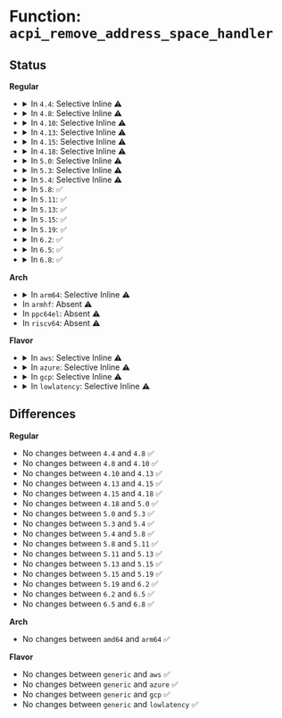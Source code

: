 # Function: <code>acpi_remove_address_space_handler</code>

## Status
<b>Regular</b>
<ul>
<li>
<details>
<summary>In <code>4.4</code>: Selective Inline ⚠️</summary>

```c
acpi_status acpi_remove_address_space_handler(acpi_handle device, acpi_adr_space_type space_id, acpi_adr_space_handler handler);
```

**Collision:** Unique Global

**Inline:** Selective

**Transformation:** False

**Instances:**

```
In drivers/acpi/acpica/evxfregn.c (ffffffff81493c72)
Location: drivers/acpi/acpica/evxfregn.c:172
Inline: True
Direct callers:
  - drivers/gpio/gpiolib-acpi.c:acpi_gpiochip_remove
  - drivers/acpi/ec.c:acpi_ec_remove
  - drivers/acpi/acpi_cmos_rtc.c:acpi_remove_cmos_rtc_space_handler
```
**Symbols:**

```
ffffffff81493c72-ffffffff81493d52: acpi_remove_address_space_handler (STB_GLOBAL)
```
</details>
</li>
<li>
<details>
<summary>In <code>4.8</code>: Selective Inline ⚠️</summary>

```c
acpi_status acpi_remove_address_space_handler(acpi_handle device, acpi_adr_space_type space_id, acpi_adr_space_handler handler);
```

**Collision:** Unique Global

**Inline:** Selective

**Transformation:** False

**Instances:**

```
In drivers/acpi/acpica/evxfregn.c (ffffffff814e2a69)
Location: drivers/acpi/acpica/evxfregn.c:140
Inline: True
Direct callers:
  - drivers/gpio/gpiolib-acpi.c:acpi_gpiochip_remove
  - drivers/acpi/acpi_cmos_rtc.c:acpi_remove_cmos_rtc_space_handler
```
**Symbols:**

```
ffffffff814e2a69-ffffffff814e2b4a: acpi_remove_address_space_handler (STB_GLOBAL)
```
</details>
</li>
<li>
<details>
<summary>In <code>4.10</code>: Selective Inline ⚠️</summary>

```c
acpi_status acpi_remove_address_space_handler(acpi_handle device, acpi_adr_space_type space_id, acpi_adr_space_handler handler);
```

**Collision:** Unique Global

**Inline:** Selective

**Transformation:** False

**Instances:**

```
In drivers/acpi/acpica/evxfregn.c (ffffffff81505422)
Location: drivers/acpi/acpica/evxfregn.c:140
Inline: True
Direct callers:
  - drivers/gpio/gpiolib-acpi.c:acpi_gpiochip_remove
  - drivers/acpi/ec.c:ec_remove_handlers
  - drivers/acpi/acpi_cmos_rtc.c:acpi_remove_cmos_rtc_space_handler
```
**Symbols:**

```
ffffffff81505422-ffffffff81505503: acpi_remove_address_space_handler (STB_GLOBAL)
```
</details>
</li>
<li>
<details>
<summary>In <code>4.13</code>: Selective Inline ⚠️</summary>

```c
acpi_status acpi_remove_address_space_handler(acpi_handle device, acpi_adr_space_type space_id, acpi_adr_space_handler handler);
```

**Collision:** Unique Global

**Inline:** Selective

**Transformation:** False

**Instances:**

```
In drivers/acpi/acpica/evxfregn.c (ffffffff815159f4)
Location: drivers/acpi/acpica/evxfregn.c:140
Inline: True
Direct callers:
  - drivers/pinctrl/intel/pinctrl-cherryview.c:chv_pinctrl_remove
  - drivers/pinctrl/intel/pinctrl-cherryview.c:chv_pinctrl_remove
  - drivers/gpio/gpiolib-acpi.c:acpi_gpiochip_remove
  - drivers/acpi/ec.c:ec_remove_handlers
  - drivers/acpi/acpi_cmos_rtc.c:acpi_remove_cmos_rtc_space_handler
  - drivers/i2c/i2c-core-acpi.c:i2c_acpi_remove_space_handler
```
**Symbols:**

```
ffffffff815159f4-ffffffff81515ad5: acpi_remove_address_space_handler (STB_GLOBAL)
```
</details>
</li>
<li>
<details>
<summary>In <code>4.15</code>: Selective Inline ⚠️</summary>

```c
acpi_status acpi_remove_address_space_handler(acpi_handle device, acpi_adr_space_type space_id, acpi_adr_space_handler handler);
```

**Collision:** Unique Global

**Inline:** Selective

**Transformation:** False

**Instances:**

```
In drivers/acpi/acpica/evxfregn.c (ffffffff8156048d)
Location: drivers/acpi/acpica/evxfregn.c:140
Inline: True
Direct callers:
  - drivers/pinctrl/intel/pinctrl-cherryview.c:chv_pinctrl_remove
  - drivers/gpio/gpiolib-acpi.c:acpi_gpiochip_remove
  - drivers/acpi/ec.c:ec_remove_handlers
  - drivers/acpi/acpi_cmos_rtc.c:acpi_remove_cmos_rtc_space_handler
  - drivers/acpi/pmic/tps68470_pmic.c:tps68470_pmic_opregion_probe
  - drivers/acpi/pmic/tps68470_pmic.c:tps68470_pmic_opregion_probe
  - drivers/acpi/pmic/tps68470_pmic.c:tps68470_pmic_opregion_probe
  - drivers/i2c/i2c-core-acpi.c:i2c_acpi_remove_space_handler
```
**Symbols:**

```
ffffffff8156048d-ffffffff815606c5: acpi_remove_address_space_handler (STB_GLOBAL)
```
</details>
</li>
<li>
<details>
<summary>In <code>4.18</code>: Selective Inline ⚠️</summary>

```c
acpi_status acpi_remove_address_space_handler(acpi_handle device, acpi_adr_space_type space_id, acpi_adr_space_handler handler);
```

**Collision:** Unique Global

**Inline:** Selective

**Transformation:** False

**Instances:**

```
In drivers/acpi/acpica/evxfregn.c (ffffffff81597144)
Location: drivers/acpi/acpica/evxfregn.c:106
Inline: True
Direct callers:
  - drivers/pinctrl/intel/pinctrl-cherryview.c:chv_pinctrl_remove
  - drivers/gpio/gpiolib-acpi.c:acpi_gpiochip_remove
  - drivers/acpi/ec.c:ec_remove_handlers
  - drivers/acpi/acpi_cmos_rtc.c:acpi_remove_cmos_rtc_space_handler
  - drivers/acpi/pmic/tps68470_pmic.c:tps68470_pmic_opregion_probe
  - drivers/acpi/pmic/tps68470_pmic.c:tps68470_pmic_opregion_probe
  - drivers/acpi/pmic/tps68470_pmic.c:tps68470_pmic_opregion_probe
  - drivers/i2c/i2c-core-acpi.c:i2c_acpi_remove_space_handler
```
**Symbols:**

```
ffffffff81597144-ffffffff8159737c: acpi_remove_address_space_handler (STB_GLOBAL)
```
</details>
</li>
<li>
<details>
<summary>In <code>5.0</code>: Selective Inline ⚠️</summary>

```c
acpi_status acpi_remove_address_space_handler(acpi_handle device, acpi_adr_space_type space_id, acpi_adr_space_handler handler);
```

**Collision:** Unique Global

**Inline:** Selective

**Transformation:** False

**Instances:**

```
In drivers/acpi/acpica/evxfregn.c (ffffffff815af848)
Location: drivers/acpi/acpica/evxfregn.c:106
Inline: True
Direct callers:
  - drivers/pinctrl/intel/pinctrl-cherryview.c:chv_pinctrl_remove
  - drivers/gpio/gpiolib-acpi.c:acpi_gpiochip_remove
  - drivers/acpi/ec.c:ec_remove_handlers
  - drivers/acpi/acpi_cmos_rtc.c:acpi_remove_cmos_rtc_space_handler
  - drivers/acpi/pmic/tps68470_pmic.c:tps68470_pmic_opregion_probe
  - drivers/acpi/pmic/tps68470_pmic.c:tps68470_pmic_opregion_probe
  - drivers/acpi/pmic/tps68470_pmic.c:tps68470_pmic_opregion_probe
  - drivers/i2c/i2c-core-acpi.c:i2c_acpi_remove_space_handler
```
**Symbols:**

```
ffffffff815af848-ffffffff815afa80: acpi_remove_address_space_handler (STB_GLOBAL)
```
</details>
</li>
<li>
<details>
<summary>In <code>5.3</code>: Selective Inline ⚠️</summary>

```c
acpi_status acpi_remove_address_space_handler(acpi_handle device, acpi_adr_space_type space_id, acpi_adr_space_handler handler);
```

**Collision:** Unique Global

**Inline:** Selective

**Transformation:** False

**Instances:**

```
In drivers/acpi/acpica/evxfregn.c (ffffffff815e10d7)
Location: drivers/acpi/acpica/evxfregn.c:106
Inline: True
Direct callers:
  - drivers/pinctrl/intel/pinctrl-cherryview.c:chv_pinctrl_remove
  - drivers/gpio/gpiolib-acpi.c:acpi_gpiochip_remove
  - drivers/acpi/ec.c:acpi_ec_remove
  - drivers/acpi/acpi_cmos_rtc.c:acpi_remove_cmos_rtc_space_handler
  - drivers/acpi/pmic/tps68470_pmic.c:tps68470_pmic_opregion_probe
  - drivers/acpi/pmic/tps68470_pmic.c:tps68470_pmic_opregion_probe
  - drivers/acpi/pmic/tps68470_pmic.c:tps68470_pmic_opregion_probe
  - drivers/i2c/i2c-core-acpi.c:i2c_acpi_remove_space_handler
```
**Symbols:**

```
ffffffff815e10d7-ffffffff815e1317: acpi_remove_address_space_handler (STB_GLOBAL)
```
</details>
</li>
<li>
<details>
<summary>In <code>5.4</code>: Selective Inline ⚠️</summary>

```c
acpi_status acpi_remove_address_space_handler(acpi_handle device, acpi_adr_space_type space_id, acpi_adr_space_handler handler);
```

**Collision:** Unique Global

**Inline:** Selective

**Transformation:** False

**Instances:**

```
In drivers/acpi/acpica/evxfregn.c (ffffffff8160246c)
Location: drivers/acpi/acpica/evxfregn.c:106
Inline: True
Direct callers:
  - drivers/pinctrl/intel/pinctrl-cherryview.c:chv_pinctrl_remove
  - drivers/gpio/gpiolib-acpi.c:acpi_gpiochip_remove
  - drivers/acpi/ec.c:acpi_ec_remove
  - drivers/acpi/acpi_cmos_rtc.c:acpi_remove_cmos_rtc_space_handler
  - drivers/acpi/pmic/tps68470_pmic.c:tps68470_pmic_opregion_probe
  - drivers/acpi/pmic/tps68470_pmic.c:tps68470_pmic_opregion_probe
  - drivers/acpi/pmic/tps68470_pmic.c:tps68470_pmic_opregion_probe
  - drivers/i2c/i2c-core-acpi.c:i2c_acpi_remove_space_handler
```
**Symbols:**

```
ffffffff8160246c-ffffffff816026ac: acpi_remove_address_space_handler (STB_GLOBAL)
```
</details>
</li>
<li>
<details>
<summary>In <code>5.8</code>: ✅</summary>

```c
acpi_status acpi_remove_address_space_handler(acpi_handle device, acpi_adr_space_type space_id, acpi_adr_space_handler handler);
```

**Collision:** Unique Global

**Inline:** No

**Transformation:** False

**Instances:**

```
In drivers/acpi/acpica/evxfregn.c (ffffffff816ae700)
Location: drivers/acpi/acpica/evxfregn.c:106
Inline: False
Direct callers:
  - drivers/pinctrl/intel/pinctrl-cherryview.c:chv_pinctrl_remove
  - drivers/gpio/gpiolib-acpi.c:acpi_gpiochip_free_regions
  - drivers/acpi/ec.c:ec_remove_handlers
  - drivers/acpi/acpi_cmos_rtc.c:acpi_remove_cmos_rtc_space_handler
  - drivers/acpi/pmic/intel_pmic.c:intel_pmic_install_opregion_handler
  - drivers/acpi/pmic/intel_pmic.c:intel_pmic_install_opregion_handler
  - drivers/acpi/pmic/intel_pmic_xpower.c:intel_xpower_pmic_opregion_probe
  - drivers/acpi/pmic/tps68470_pmic.c:tps68470_pmic_opregion_probe
  - drivers/acpi/pmic/tps68470_pmic.c:tps68470_pmic_opregion_probe
  - drivers/acpi/pmic/tps68470_pmic.c:tps68470_pmic_opregion_probe
  - drivers/i2c/i2c-core-acpi.c:i2c_acpi_remove_space_handler
```
**Symbols:**

```
ffffffff816ae700-ffffffff816ae941: acpi_remove_address_space_handler (STB_GLOBAL)
```
</details>
</li>
<li>
<details>
<summary>In <code>5.11</code>: ✅</summary>

```c
acpi_status acpi_remove_address_space_handler(acpi_handle device, acpi_adr_space_type space_id, acpi_adr_space_handler handler);
```

**Collision:** Unique Global

**Inline:** No

**Transformation:** False

**Instances:**

```
In drivers/acpi/acpica/evxfregn.c (ffffffff816cc03f)
Location: drivers/acpi/acpica/evxfregn.c:106
Inline: False
Direct callers:
  - drivers/pinctrl/intel/pinctrl-cherryview.c:chv_pinctrl_remove
  - drivers/gpio/gpiolib-acpi.c:acpi_gpiochip_free_regions
  - drivers/acpi/ec.c:ec_remove_handlers
  - drivers/acpi/acpi_cmos_rtc.c:acpi_remove_cmos_rtc_space_handler
  - drivers/acpi/pmic/intel_pmic.c:intel_pmic_install_opregion_handler
  - drivers/acpi/pmic/intel_pmic.c:intel_pmic_install_opregion_handler
  - drivers/acpi/pmic/intel_pmic_xpower.c:intel_xpower_pmic_opregion_probe
  - drivers/acpi/pmic/tps68470_pmic.c:tps68470_pmic_opregion_probe
  - drivers/acpi/pmic/tps68470_pmic.c:tps68470_pmic_opregion_probe
  - drivers/acpi/pmic/tps68470_pmic.c:tps68470_pmic_opregion_probe
  - drivers/i2c/i2c-core-acpi.c:i2c_acpi_remove_space_handler
```
**Symbols:**

```
ffffffff816cc03f-ffffffff816cc28e: acpi_remove_address_space_handler (STB_GLOBAL)
```
</details>
</li>
<li>
<details>
<summary>In <code>5.13</code>: ✅</summary>

```c
acpi_status acpi_remove_address_space_handler(acpi_handle device, acpi_adr_space_type space_id, acpi_adr_space_handler handler);
```

**Collision:** Unique Global

**Inline:** No

**Transformation:** False

**Instances:**

```
In drivers/acpi/acpica/evxfregn.c (ffffffff816ae00b)
Location: drivers/acpi/acpica/evxfregn.c:106
Inline: False
Direct callers:
  - drivers/pinctrl/intel/pinctrl-cherryview.c:chv_pinctrl_remove
  - drivers/gpio/gpiolib-acpi.c:acpi_gpiochip_remove
  - drivers/acpi/ec.c:acpi_ec_remove
  - drivers/acpi/acpi_cmos_rtc.c:acpi_remove_cmos_rtc_space_handler
  - drivers/acpi/pmic/intel_pmic.c:intel_pmic_install_opregion_handler
  - drivers/acpi/pmic/intel_pmic.c:intel_pmic_install_opregion_handler
  - drivers/acpi/pmic/intel_pmic_xpower.c:intel_xpower_pmic_opregion_probe
  - drivers/acpi/pmic/tps68470_pmic.c:tps68470_pmic_opregion_probe
  - drivers/acpi/pmic/tps68470_pmic.c:tps68470_pmic_opregion_probe
  - drivers/acpi/pmic/tps68470_pmic.c:tps68470_pmic_opregion_probe
  - drivers/i2c/i2c-core-acpi.c:i2c_acpi_remove_space_handler
```
**Symbols:**

```
ffffffff816ae00b-ffffffff816ae25a: acpi_remove_address_space_handler (STB_GLOBAL)
```
</details>
</li>
<li>
<details>
<summary>In <code>5.15</code>: ✅</summary>

```c
acpi_status acpi_remove_address_space_handler(acpi_handle device, acpi_adr_space_type space_id, acpi_adr_space_handler handler);
```

**Collision:** Unique Global

**Inline:** No

**Transformation:** False

**Instances:**

```
In drivers/acpi/acpica/evxfregn.c (ffffffff81724dca)
Location: drivers/acpi/acpica/evxfregn.c:106
Inline: False
Direct callers:
  - drivers/pinctrl/intel/pinctrl-cherryview.c:chv_pinctrl_remove
  - drivers/gpio/gpiolib-acpi.c:acpi_gpiochip_remove
  - drivers/acpi/ec.c:acpi_ec_remove
  - drivers/acpi/acpi_cmos_rtc.c:acpi_remove_cmos_rtc_space_handler
  - drivers/acpi/pmic/intel_pmic.c:intel_pmic_install_opregion_handler
  - drivers/acpi/pmic/intel_pmic.c:intel_pmic_install_opregion_handler
  - drivers/acpi/pmic/intel_pmic_xpower.c:intel_xpower_pmic_opregion_probe
  - drivers/acpi/pmic/tps68470_pmic.c:tps68470_pmic_opregion_probe
  - drivers/acpi/pmic/tps68470_pmic.c:tps68470_pmic_opregion_probe
  - drivers/acpi/pmic/tps68470_pmic.c:tps68470_pmic_opregion_probe
  - drivers/i2c/i2c-core-acpi.c:i2c_acpi_remove_space_handler
```
**Symbols:**

```
ffffffff81724dca-ffffffff81725019: acpi_remove_address_space_handler (STB_GLOBAL)
```
</details>
</li>
<li>
<details>
<summary>In <code>5.19</code>: ✅</summary>

```c
acpi_status acpi_remove_address_space_handler(acpi_handle device, acpi_adr_space_type space_id, acpi_adr_space_handler handler);
```

**Collision:** Unique Global

**Inline:** No

**Transformation:** False

**Instances:**

```
In drivers/acpi/acpica/evxfregn.c (ffffffff81855430)
Location: drivers/acpi/acpica/evxfregn.c:106
Inline: False
Direct callers:
  - drivers/pinctrl/intel/pinctrl-cherryview.c:chv_pinctrl_remove
  - drivers/gpio/gpiolib-acpi.c:acpi_gpiochip_remove
  - drivers/acpi/ec.c:acpi_ec_remove
  - drivers/acpi/pmic/intel_pmic.c:intel_pmic_install_opregion_handler
  - drivers/acpi/pmic/intel_pmic.c:intel_pmic_install_opregion_handler
  - drivers/acpi/pmic/intel_pmic_xpower.c:intel_xpower_pmic_opregion_probe
  - drivers/acpi/pmic/tps68470_pmic.c:tps68470_pmic_opregion_probe
  - drivers/acpi/pmic/tps68470_pmic.c:tps68470_pmic_opregion_probe
  - drivers/acpi/pmic/tps68470_pmic.c:tps68470_pmic_opregion_probe
  - drivers/i2c/i2c-core-acpi.c:i2c_acpi_remove_space_handler
```
**Symbols:**

```
ffffffff81855430-ffffffff81855685: acpi_remove_address_space_handler (STB_GLOBAL)
```
</details>
</li>
<li>
<details>
<summary>In <code>6.2</code>: ✅</summary>

```c
acpi_status acpi_remove_address_space_handler(acpi_handle device, acpi_adr_space_type space_id, acpi_adr_space_handler handler);
```

**Collision:** Unique Global

**Inline:** No

**Transformation:** False

**Instances:**

```
In drivers/acpi/acpica/evxfregn.c (ffffffff819901d0)
Location: drivers/acpi/acpica/evxfregn.c:136
Inline: False
Direct callers:
  - drivers/pinctrl/intel/pinctrl-cherryview.c:chv_pinctrl_remove
  - drivers/gpio/gpiolib-acpi.c:acpi_gpiochip_remove
  - drivers/acpi/ec.c:ec_remove_handlers
  - drivers/acpi/pmic/intel_pmic.c:intel_pmic_install_opregion_handler
  - drivers/acpi/pmic/intel_pmic.c:intel_pmic_install_opregion_handler
  - drivers/acpi/pmic/intel_pmic_xpower.c:intel_xpower_pmic_opregion_probe
  - drivers/acpi/pmic/tps68470_pmic.c:tps68470_pmic_opregion_probe
  - drivers/acpi/pmic/tps68470_pmic.c:tps68470_pmic_opregion_probe
  - drivers/acpi/pmic/tps68470_pmic.c:tps68470_pmic_opregion_probe
  - drivers/i2c/i2c-core-acpi.c:i2c_acpi_remove_space_handler
```
**Symbols:**

```
ffffffff819901d0-ffffffff81990478: acpi_remove_address_space_handler (STB_GLOBAL)
```
</details>
</li>
<li>
<details>
<summary>In <code>6.5</code>: ✅</summary>

```c
acpi_status acpi_remove_address_space_handler(acpi_handle device, acpi_adr_space_type space_id, acpi_adr_space_handler handler);
```

**Collision:** Unique Global

**Inline:** No

**Transformation:** False

**Instances:**

```
In drivers/acpi/acpica/evxfregn.c (ffffffff819d6c70)
Location: drivers/acpi/acpica/evxfregn.c:136
Inline: False
Direct callers:
  - drivers/pinctrl/intel/pinctrl-cherryview.c:chv_pinctrl_remove
  - drivers/gpio/gpiolib-acpi.c:acpi_gpiochip_remove
  - drivers/acpi/ec.c:ec_remove_handlers
  - drivers/acpi/acpi_cmos_rtc.c:acpi_cmos_rtc_detach_handler
  - drivers/acpi/pmic/intel_pmic.c:intel_pmic_install_opregion_handler
  - drivers/acpi/pmic/intel_pmic.c:intel_pmic_install_opregion_handler
  - drivers/acpi/pmic/intel_pmic_xpower.c:intel_xpower_pmic_opregion_probe
  - drivers/acpi/pmic/tps68470_pmic.c:tps68470_pmic_opregion_probe
  - drivers/acpi/pmic/tps68470_pmic.c:tps68470_pmic_opregion_probe
  - drivers/acpi/pmic/tps68470_pmic.c:tps68470_pmic_opregion_probe
  - drivers/i2c/i2c-core-acpi.c:i2c_acpi_remove_space_handler
```
**Symbols:**

```
ffffffff819d6c70-ffffffff819d6f18: acpi_remove_address_space_handler (STB_GLOBAL)
```
</details>
</li>
<li>
<details>
<summary>In <code>6.8</code>: ✅</summary>

```c
acpi_status acpi_remove_address_space_handler(acpi_handle device, acpi_adr_space_type space_id, acpi_adr_space_handler handler);
```

**Collision:** Unique Global

**Inline:** No

**Transformation:** False

**Instances:**

```
In drivers/acpi/acpica/evxfregn.c (ffffffff81a21930)
Location: drivers/acpi/acpica/evxfregn.c:136
Inline: False
Direct callers:
  - drivers/pinctrl/intel/pinctrl-cherryview.c:chv_pinctrl_remove
  - drivers/gpio/gpiolib-acpi.c:acpi_gpiochip_remove
  - drivers/acpi/ec.c:ec_remove_handlers
  - drivers/acpi/acpi_cmos_rtc.c:acpi_cmos_rtc_detach_handler
  - drivers/acpi/pmic/intel_pmic.c:intel_pmic_install_opregion_handler
  - drivers/acpi/pmic/intel_pmic.c:intel_pmic_install_opregion_handler
  - drivers/acpi/pmic/intel_pmic_xpower.c:intel_xpower_pmic_opregion_probe
  - drivers/acpi/pmic/tps68470_pmic.c:tps68470_pmic_opregion_probe
  - drivers/acpi/pmic/tps68470_pmic.c:tps68470_pmic_opregion_probe
  - drivers/acpi/pmic/tps68470_pmic.c:tps68470_pmic_opregion_probe
  - drivers/i2c/i2c-core-acpi.c:i2c_acpi_remove_space_handler
```
**Symbols:**

```
ffffffff81a21930-ffffffff81a21bd8: acpi_remove_address_space_handler (STB_GLOBAL)
```
</details>
</li>
</ul>
<b>Arch</b>
<ul>
<li>
<details>
<summary>In <code>arm64</code>: Selective Inline ⚠️</summary>

```c
acpi_status acpi_remove_address_space_handler(acpi_handle device, acpi_adr_space_type space_id, acpi_adr_space_handler handler);
```

**Collision:** Unique Global

**Inline:** Selective

**Transformation:** False

**Instances:**

```
In drivers/acpi/acpica/evxfregn.c (ffff80001078342c)
Location: drivers/acpi/acpica/evxfregn.c:106
Inline: True
Direct callers:
  - drivers/gpio/gpiolib-acpi.c:acpi_gpiochip_remove
  - drivers/acpi/ec.c:acpi_ec_remove
  - drivers/acpi/pmic/tps68470_pmic.c:tps68470_pmic_opregion_probe
  - drivers/acpi/pmic/tps68470_pmic.c:tps68470_pmic_opregion_probe
  - drivers/acpi/pmic/tps68470_pmic.c:tps68470_pmic_opregion_probe
  - drivers/i2c/i2c-core-acpi.c:i2c_acpi_remove_space_handler
```
**Symbols:**

```
ffff80001078342c-ffff800010783530: acpi_remove_address_space_handler (STB_GLOBAL)
```
</details>
</li>
<li>
In <code>armhf</code>: Absent ⚠️
</li>
<li>
In <code>ppc64el</code>: Absent ⚠️
</li>
<li>
In <code>riscv64</code>: Absent ⚠️
</li>
</ul>
<b>Flavor</b>
<ul>
<li>
<details>
<summary>In <code>aws</code>: Selective Inline ⚠️</summary>

```c
acpi_status acpi_remove_address_space_handler(acpi_handle device, acpi_adr_space_type space_id, acpi_adr_space_handler handler);
```

**Collision:** Unique Global

**Inline:** Selective

**Transformation:** False

**Instances:**

```
In drivers/acpi/acpica/evxfregn.c (ffffffff815e989e)
Location: drivers/acpi/acpica/evxfregn.c:106
Inline: True
Direct callers:
  - drivers/gpio/gpiolib-acpi.c:acpi_gpiochip_remove
  - drivers/acpi/ec.c:acpi_ec_remove
  - drivers/acpi/acpi_cmos_rtc.c:acpi_remove_cmos_rtc_space_handler
```
**Symbols:**

```
ffffffff815e989e-ffffffff815e9983: acpi_remove_address_space_handler (STB_GLOBAL)
```
</details>
</li>
<li>
<details>
<summary>In <code>azure</code>: Selective Inline ⚠️</summary>

```c
acpi_status acpi_remove_address_space_handler(acpi_handle device, acpi_adr_space_type space_id, acpi_adr_space_handler handler);
```

**Collision:** Unique Global

**Inline:** Selective

**Transformation:** False

**Instances:**

```
In drivers/acpi/acpica/evxfregn.c (ffffffff815d4ec1)
Location: drivers/acpi/acpica/evxfregn.c:106
Inline: True
Direct callers:
  - drivers/pinctrl/intel/pinctrl-cherryview.c:chv_pinctrl_remove
  - drivers/gpio/gpiolib-acpi.c:acpi_gpiochip_remove
  - drivers/acpi/ec.c:acpi_ec_remove
  - drivers/acpi/acpi_cmos_rtc.c:acpi_remove_cmos_rtc_space_handler
```
**Symbols:**

```
ffffffff815d4ec1-ffffffff815d4fa6: acpi_remove_address_space_handler (STB_GLOBAL)
```
</details>
</li>
<li>
<details>
<summary>In <code>gcp</code>: Selective Inline ⚠️</summary>

```c
acpi_status acpi_remove_address_space_handler(acpi_handle device, acpi_adr_space_type space_id, acpi_adr_space_handler handler);
```

**Collision:** Unique Global

**Inline:** Selective

**Transformation:** False

**Instances:**

```
In drivers/acpi/acpica/evxfregn.c (ffffffff815f674c)
Location: drivers/acpi/acpica/evxfregn.c:106
Inline: True
Direct callers:
  - drivers/pinctrl/intel/pinctrl-cherryview.c:chv_pinctrl_remove
  - drivers/gpio/gpiolib-acpi.c:acpi_gpiochip_remove
  - drivers/acpi/ec.c:acpi_ec_remove
  - drivers/acpi/acpi_cmos_rtc.c:acpi_remove_cmos_rtc_space_handler
  - drivers/acpi/pmic/tps68470_pmic.c:tps68470_pmic_opregion_probe
  - drivers/acpi/pmic/tps68470_pmic.c:tps68470_pmic_opregion_probe
  - drivers/acpi/pmic/tps68470_pmic.c:tps68470_pmic_opregion_probe
  - drivers/i2c/i2c-core-acpi.c:i2c_acpi_remove_space_handler
```
**Symbols:**

```
ffffffff815f674c-ffffffff815f698c: acpi_remove_address_space_handler (STB_GLOBAL)
```
</details>
</li>
<li>
<details>
<summary>In <code>lowlatency</code>: Selective Inline ⚠️</summary>

```c
acpi_status acpi_remove_address_space_handler(acpi_handle device, acpi_adr_space_type space_id, acpi_adr_space_handler handler);
```

**Collision:** Unique Global

**Inline:** Selective

**Transformation:** False

**Instances:**

```
In drivers/acpi/acpica/evxfregn.c (ffffffff816105fc)
Location: drivers/acpi/acpica/evxfregn.c:106
Inline: True
Direct callers:
  - drivers/pinctrl/intel/pinctrl-cherryview.c:chv_pinctrl_remove
  - drivers/gpio/gpiolib-acpi.c:acpi_gpiochip_remove
  - drivers/acpi/ec.c:acpi_ec_remove
  - drivers/acpi/acpi_cmos_rtc.c:acpi_remove_cmos_rtc_space_handler
  - drivers/acpi/pmic/tps68470_pmic.c:tps68470_pmic_opregion_probe
  - drivers/acpi/pmic/tps68470_pmic.c:tps68470_pmic_opregion_probe
  - drivers/acpi/pmic/tps68470_pmic.c:tps68470_pmic_opregion_probe
  - drivers/i2c/i2c-core-acpi.c:i2c_acpi_remove_space_handler
```
**Symbols:**

```
ffffffff816105fc-ffffffff8161083c: acpi_remove_address_space_handler (STB_GLOBAL)
```
</details>
</li>
</ul>

## Differences
<b>Regular</b>
<ul>
<li>
No changes between <code>4.4</code> and <code>4.8</code> ✅
</li>
<li>
No changes between <code>4.8</code> and <code>4.10</code> ✅
</li>
<li>
No changes between <code>4.10</code> and <code>4.13</code> ✅
</li>
<li>
No changes between <code>4.13</code> and <code>4.15</code> ✅
</li>
<li>
No changes between <code>4.15</code> and <code>4.18</code> ✅
</li>
<li>
No changes between <code>4.18</code> and <code>5.0</code> ✅
</li>
<li>
No changes between <code>5.0</code> and <code>5.3</code> ✅
</li>
<li>
No changes between <code>5.3</code> and <code>5.4</code> ✅
</li>
<li>
No changes between <code>5.4</code> and <code>5.8</code> ✅
</li>
<li>
No changes between <code>5.8</code> and <code>5.11</code> ✅
</li>
<li>
No changes between <code>5.11</code> and <code>5.13</code> ✅
</li>
<li>
No changes between <code>5.13</code> and <code>5.15</code> ✅
</li>
<li>
No changes between <code>5.15</code> and <code>5.19</code> ✅
</li>
<li>
No changes between <code>5.19</code> and <code>6.2</code> ✅
</li>
<li>
No changes between <code>6.2</code> and <code>6.5</code> ✅
</li>
<li>
No changes between <code>6.5</code> and <code>6.8</code> ✅
</li>
</ul>
<b>Arch</b>
<ul>
<li>
No changes between <code>amd64</code> and <code>arm64</code> ✅
</li>
</ul>
<b>Flavor</b>
<ul>
<li>
No changes between <code>generic</code> and <code>aws</code> ✅
</li>
<li>
No changes between <code>generic</code> and <code>azure</code> ✅
</li>
<li>
No changes between <code>generic</code> and <code>gcp</code> ✅
</li>
<li>
No changes between <code>generic</code> and <code>lowlatency</code> ✅
</li>
</ul>

